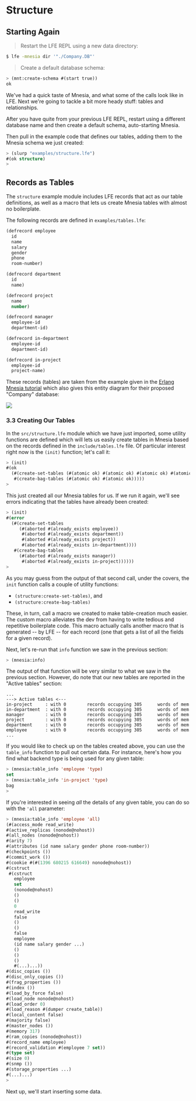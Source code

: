 # Structure

## Starting Again

> Restart the LFE REPL using a new data directory:

```bash
$ lfe -mnesia dir '"./Company.DB"'
```

> Create a default database schema:

```lisp
> (mnt:create-schema #(start true))
ok
```

We've had a quick taste of Mnesia, and what some of the calls look like in LFE.
Next we're going to tackle a bit more heady stuff: tables and relationships.

After you have quite from your previous LFE REPL, restart using a different database name and then create a default schema, auto-starting Mnesia.

Then pull in the example code that defines our tables, adding them to the
Mnesia schema we just created:

```cl
> (slurp "examples/structure.lfe")
#(ok structure)
>
```

## Records as Tables

The ``structure`` example module includes LFE records that act as our table definitions,
as well as a macro that lets us create Mnesia tables with almost no boilerplate.

The following records are defined in ``examples/tables.lfe``:

```cl
(defrecord employee
  id
  name
  salary
  gender
  phone
  room-number)

(defrecord department
  id
  name)

(defrecord project
  name
  number)

(defrecord manager
  employee-id
  department-id)

(defrecord in-department
  employee-id
  department-id)

(defrecord in-project
  employee-id
  project-name)
```

These records (tables) are taken from the example given in the
<a href="http://www.erlang.org/doc/apps/mnesia/Mnesia_chap2.html#id63101">Erlang
 Mnesia tutorial</a> which also gives this entity diagram for their proposed
 "Company" database:

<img src="http://www.erlang.org/doc/apps/mnesia/company.gif" />


### 3.3 Creating Our Tables

In the ``src/structure.lfe`` module which we have just imported, some utility
functions are defined which will lets us easily create tables in Mnesia based
on the records defined in the ``include/tables.lfe`` file. Of particular
interest right now is the ``(init)`` function; let's call it:

```cl
> (init)
#(ok
  (#(create-set-tables (#(atomic ok) #(atomic ok) #(atomic ok) #(atomic ok)))
   #(create-bag-tables (#(atomic ok) #(atomic ok)))))
>
```

This just created all our Mnesia tables for us. If we run it again, we'll see
errors indicating that the tables have already been created:

```cl
> (init)
#(error
  (#(create-set-tables
     (#(aborted #(already_exists employee))
      #(aborted #(already_exists department))
      #(aborted #(already_exists project))
      #(aborted #(already_exists in-department))))
   #(create-bag-tables
     (#(aborted #(already_exists manager))
      #(aborted #(already_exists in-project))))))
>
```

As you may guess from the output of that second call, under the covers, the
``init`` function calls a couple of utility functions:

* ``(structure:create-set-tables)``, and
* ``(structure:create-bag-tables)``

These, in turn, call a macro we created to make table-creation much easier.
The custom macro alleviates the dev from having to write tedious and repetitive
boilerplate code. This macro actually calls another macro that is generated
-- by LFE -- for each record (one that gets a list of all the fields for a
given record).

Next, let's re-run that ``info`` function we saw in the previous section:

```cl
> (mnesia:info)
```

The output of that function will be very similar to what we saw in the
previous section. However, do note that our new tables are reported in the
"Active tables" section:

```
...
---> Active tables <---
in-project     : with 0        records occupying 305      words of mem
in-department  : with 0        records occupying 305      words of mem
manager        : with 0        records occupying 305      words of mem
project        : with 0        records occupying 305      words of mem
department     : with 0        records occupying 305      words of mem
employee       : with 0        records occupying 305      words of mem
...
```

If you would like to check up on the tables created above, you can use the
``table_info`` function to pull out certain data. For instance, here's how
you find what backend type is being used for any given table:

```cl
> (mnesia:table_info 'employee 'type)
set
> (mnesia:table_info 'in-project 'type)
bag
>
```

If you're interested in seeing *all* the details of any given table, you can
do so with the ``'all`` parameter:

```cl
> (mnesia:table_info 'employee 'all)
(#(access_mode read_write)
#(active_replicas (nonode@nohost))
#(all_nodes (nonode@nohost))
#(arity 7)
#(attributes (id name salary gender phone room-number))
#(checkpoints ())
#(commit_work ())
#(cookie #(#(1396 680215 616649) nonode@nohost))
#(cstruct
 #(cstruct
   employee
   set
   (nonode@nohost)
   ()
   ()
   0
   read_write
   false
   ()
   ()
   false
   employee
   (id name salary gender ...)
   ()
   ()
   ()
   #(...)...))
#(disc_copies ())
#(disc_only_copies ())
#(frag_properties ())
#(index ())
#(load_by_force false)
#(load_node nonode@nohost)
#(load_order 0)
#(load_reason #(dumper create_table))
#(local_content false)
#(majority false)
#(master_nodes ())
#(memory 317)
#(ram_copies (nonode@nohost))
#(record_name employee)
#(record_validation #(employee 7 set))
#(type set)
#(size 0)
#(snmp ())
#(storage_properties ...)
#(...)...)
>
```

Next up, we'll start inserting some data.



